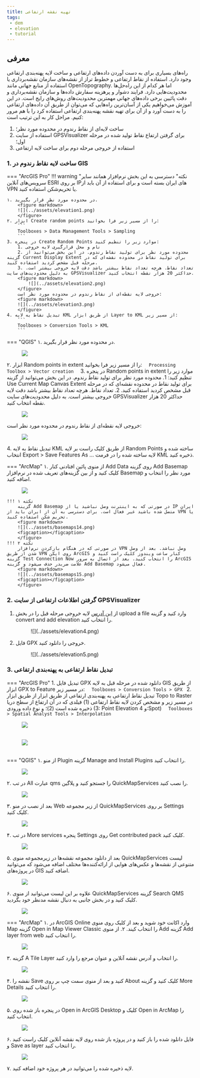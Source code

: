 ```yaml
---
title: تهیه نقشه ارتفاعی
tags:
 - dem
 - elevation
 - tutorial
---
```

## معرفی
راه‌های بسیاری برای به دست آوردن داده‌های ارتفاعی و ساخت لایه پهنه‌بندی ارتفاعی وجود دارد. استفاده از نقاط ارتفاعی و خطوط تراز از نقشه‌های سازمان نقشه‌برداری یا استفاده از منابع جهانی مانند OpenTopography. اما هر کدام از این راه‌حل‌ها محدودیت‌هایی دارد. فرایند دشوار و پرهزینه سفارش داده‌ها و سازمان نقشه‌برداری و دقت پائیین برخی داده‌های جهانی مهمترین محدودیت‌های روش‌های رایج است. در این آموزش می‌خواهیم یکی از آسان‌ترین راه‌هایی که می‌توان از طریق آن داده‌های ارتفاعی را به دست آورد و از آن برای تهیه نقشه پهنه‌بندی ارتفاعی استفاده  کرد را با هم مرور کنیم. مراحل کار به این ترتیب است:
1. ساخت لایه‌ای از نقاط رندوم در محدوده مورد نظر؛
2. استفاده از سایت GPSVisualizer برای گرفتن ارتفاع نقاط تولید شده در مرحله اول؛
3. استفاده از خروجی مرحله دوم برای ساخت لایه ارتفاعی


### 1. ساخت لایه نقاط رندوم در GIS

=== "ArcGIS Pro"
    !!! warning "نکته"
        دسترسی به این بخش نرم‌افزار همانند سایر سرویس‌های آنلاین ESRI بر روی IPهای ایران بسته است و برای استفاده از آن باید از VPN یا تحریم‌شکن استفاده کنید.

    ۱. در محدوده مورد نظر قرار بگیرید.
        <figure markdown>
        ![](../assets/elevation1.png)
        </figure>
    ۲. ابزار Create random points را از مسیر زیر فرا بخوانید:
        ```  
        Toolboxes > Data Management Tools > Sampling 
        ```
    3. در پنجره Create Random Points موارد زیر را تنظیم کنید:
        1. نام و محل قرارگیری لایه خروجی
        2. محدوده مورد نظر برای تولید نقاط رندوم. در این بخش می‌توانید از گزینه Current Display Extent برای تولید نقاط در محدوده نقشه‌ای که در مرحله قبل مشخص کردید استفاده کنید.
        3. تعداد نقاط. هرچه تعداد نقاط بیشتر باشد دقت لایه خروجی بیشتر است. به دلیل محدودیت‌های سایت GPSVisualizer حداکثر 20 هزار نقطه انتخاب کنید.
        <figure markdown>
            ![](../assets/elevation2.png)
        </figure>
        خروجی لایه نقطه‌ای از نقاط رندوم در محدوده مورد نظر است:
        <figure markdown>
        ![](../assets/elevation3.png)
        </figure>
    4. تبدیل نقاط به لایه KML از طریق ابزار Layer to KML از مسیر زیر:
        ```  
        Toolboxes > Conversion Tools > KML 
        ```
=== "QGIS"
    ۱. در محدوده مورد نظر قرار بگیرید.
        <figure markdown>
        ![](../assets/elevation8.png)
        </figure>
    ۲. ابزار Random points in extent را از مسیر زیر فرا بخوانید:
        ```  
        Processing Toolbox > Vector creation  
        ```
    3. در پنجره Random points in extent موارد زیر را تنظیم کنید:
        1. محدوده مورد نظر برای تولید نقاط رندوم. در این بخش می‌توانید از گزینه Use Current Map Canvas Extent برای تولید نقاط در محدوده نقشه‌ای که در مرحله قبل مشخص کردید استفاده کنید.
        2. تعداد نقاط. هرچه تعداد نقاط بیشتر باشد دقت لایه خروجی بیشتر است. به دلیل محدودیت‌های سایت GPSVisualizer حداکثر 20 هزار نقطه انتخاب کنید.
        <figure markdown>
            ![](../assets/elevation9.png)
        </figure>
        خروجی لایه نقطه‌ای از نقاط رندوم در محدوده مورد نظر است:
        <figure markdown>
        ![](../assets/elevation10.png)
        </figure>
    4. تبدیل نقاط به لایه KML از طریق کلیک راست بر لایه Random Points ساخته شده و انتخاب Export > Save Features As ... لایه ساخته شده را در فرمت KML ذخیره کنید.

=== "ArcMap"
    ۱. از منوی پائین افتادنی کنار Add Data روی گزینه Add Basemap کلیک کنید و از بین گزینه‌های تعریف شده در نرم‌افزار Basemap مورد نظر را انتخاب و اضافه کنید.
        <figure markdown>
        ![](../assets/basemaps16.png)
        <figcaption></figcaption>
        </figure>
    
    !!! نکته ۱
        گزینه Add Basemap در صورتی که به اینترنت وصل نباشید یا از IP ایران متصل شده باشید غیر فعال است. برای دسترسی به آن از ایران باید از VPN یا تحریم شکن استفاده کنید. 
        <figure markdown>
        ![](../assets/basemaps14.png)
        <figcaption></figcaption>
        </figure>
    !!! نکته ۲
        در صورتی که در هنگام بازکردن نرم‌افزار VPN وصل نباشد. بعد از وصل شدن از طریق VPN روی ایکن ArcGIS کنار ساعت ویندوز کلیک راست کنید و گزینه Test Connection Now را انتخاب کنید. بعد از اتصال به سرور ArcGIS علامت ضربدر حذف می‌شود و گزینه Add Basemap فعال می‌شود.
        <figure markdown>
        ![](../assets/basemaps15.png)
        <figcaption></figcaption>
        </figure>

### 2. گرفتن اطلاعات ارتفاعی از سایت GPSVisualizer

1. از [این آدرس](https://www.gpsvisualizer.com/elevation) لایه خروجی مرحله قبل را در بخش upload a file وارد کنید و گزینه convert and add elevation را انتخاب کنید.
    <figure markdown>
    ![](../assets/elevation4.png)
    <figcaption></figcaption>
    </figure>

2. فایل GPX خروجی را دانلود کنید.
    <figure markdown>
    ![](../assets/elevation5.png)
    <figcaption></figcaption>    
    </figure>

### 3. تبدیل نقاط ارتفاعی به پهنه‌بندی ارتفاعی

=== "ArcGIS Pro"
    1. تبدیل فایل GPX دانلود شده در مرحله قبل به لایه GIS از طریق ابزار GPX to Feature  در مسیر زیر:
        ```  
        Toolboxes > Conversion Tools > GPX 
        ```
    2. تبدیل نقاط ارتفاعی به پهنه‌بندی ارتفاعی از طریق ابزار از طریق ابزار Topo to Raster در مسیر زیر و مشخص کردن لایه نقاط ارتفاعی (1) فیلدی که در آن ارتفاع از سطح دریا ذخیره شده است (2)؛ و نوع داده ورودی (3: Point Elevation و 4:Spot)
        ```  
        Toolboxes > Spatial Analyst Tools > Interpolation 
        ```
        <figure markdown>
        ![](../assets/elevation6.png)
        <figcaption></figcaption>    
        </figure>
    <figure markdown>
    ![](../assets/elevation7.png)
    <figcaption></figcaption>    
    </figure>

=== "QGIS"
    ۱. از منو Plugin گزینه Manage and Install Plugins را انتخاب کنید.
    <figure markdown>
    ![](../assets/basemaps8.png)
    <figcaption></figcaption>
    </figure>
    ۲. در تب All عبارت qms را جستجو کنید و پلاگین QuickMapServices را نصب کنید.
    <figure markdown>
    ![](../assets/basemaps9.png)
    <figcaption></figcaption>
    </figure>
    ۳. بعد از نصب در منو Web از زیر مجموعه QuickMapServices بر روی Settings کلیک کنید.
    <figure markdown>
    ![](../assets/basemaps10.png)
    <figcaption></figcaption>
    </figure>
    ۴. در تب More services پنجره Settings روی Get contributed pack کلیک کنید.
    <figure markdown>
    ![](../assets/basemaps11.png)
    <figcaption></figcaption>
    </figure>
    ۵. بعد از دانلود مجموعه نقشه‌ها در زیرمجموعه منوی QuickMapServices لیست متنوعی از نقشه‌ها و عکس‌های هوایی از ارائه‌کننده‌ها مختلف اضافه می‌شود که می‌توانید در پروژه‌های GIS اضافه کنید.
    <figure markdown>
    ![](../assets/basemaps12.png)
    <figcaption></figcaption>
    </figure>
    ۶. علاوه بر این لیست می‌توانید از منوی QuickMapServices گزینه Search QMS کلیک کنید و در بخش جانبی به دنبال نقشه مدنظر خود بگردید.
    <figure markdown>
    ![](../assets/basemaps13.png)
    <figcaption></figcaption>
    </figure>
=== "ArcMap"
    ۱. در ArcGIS Online وارد اکانت خود شوید  و بعد از کلیک روی منوی Map گزینه Open in Map Viewer Classic را انتخاب کیند.
    ۲. از منوی Add گزینه Add layer from web را انتخاب کنید.
    <figure markdown>
    ![](../assets/basemaps17.png)
    <figcaption></figcaption>
    </figure>
    ۳. گزینه A Tile Layer را انتخاب و آدرس نقشه آنلاین و عنوان مرجع را وارد کنید.
    <figure markdown>
    ![](../assets/basemaps18.png)
    <figcaption></figcaption>
    </figure>
    ۴. نقشه را Save کنید و بعد از منوی سمت چپ بر روی   About کلیک کنید و گزینه More Details را انتخاب کنید.
    <figure markdown>
    ![](../assets/basemaps19.png)
    <figcaption></figcaption>
    </figure>
    ۵. در پنجره باز شده روی Open in ArcGIS Desktop کلیک و Open in ArcMap را انتخاب کنید.
    <figure markdown>
    ![](../assets/basemaps20.png)
    <figcaption></figcaption>
    </figure>
    ۶. فایل دانلود شده را باز کنید و در پروژه باز شده روی لایه نقشه آنلاین کلیک راست کنید و Save as layer را انتخاب کنید.
    <figure markdown>
    ![](../assets/basemaps21.png)
    <figcaption></figcaption>
    </figure>
    ۷. لایه ذخیره شده را می‌توانید در هر پروژه خود اضافه کنید.



